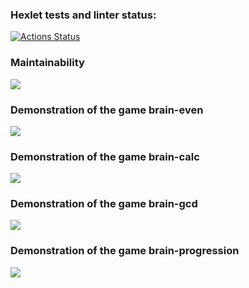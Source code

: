 ### Hexlet tests and linter status:
[![Actions Status](https://github.com/BlackBeard92/frontend-project-44/actions/workflows/hexlet-check.yml/badge.svg)](https://github.com/BlackBeard92/frontend-project-44/actions)

### Maintainability
<a href="https://codeclimate.com/github/BlackBeard92/frontend-project-44/maintainability"><img src="https://api.codeclimate.com/v1/badges/9a6c85f314b7a92b0731/maintainability" /></a>

### Demonstration of the game brain-even
<a href="https://asciinema.org/a/615387" target="_blank"><img src="https://asciinema.org/a/615387.svg" /></a>

### Demonstration of the game brain-calc
<a href="https://asciinema.org/a/616791" target="_blank"><img src="https://asciinema.org/a/616791.svg" /></a>

### Demonstration of the game brain-gcd
<a href="https://asciinema.org/a/616810" target="_blank"><img src="https://asciinema.org/a/616810.svg" /></a>

### Demonstration of the game brain-progression
<a href="https://asciinema.org/a/617284" target="_blank"><img src="https://asciinema.org/a/617284.svg" /></a>